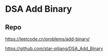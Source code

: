 # DSA Add Binary
## Repo

https://leetcode.cn/problems/add-binary/

https://github.com/star-qiliang/DSA_Add_Binary
